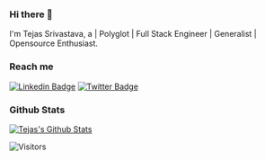 ### Hi there 👋

<!--
**tejassrivastava/tejassrivastava** is a ✨ _special_ ✨ repository because its `README.md` (this file) appears on your GitHub profile.

Here are some ideas to get you started:

- 🔭 I’m currently working on ...
- 🌱 I’m currently learning ...
- 👯 I’m looking to collaborate on ...
- 🤔 I’m looking for help with ...
- 💬 Ask me about ...
- 📫 How to reach me: ...
- 😄 Pronouns: ...
- ⚡ Fun fact: ...
-->

I'm Tejas Srivastava, a | Polyglot | Full Stack Engineer | Generalist | Opensource Enthusiast.


### Reach me

[![Linkedin Badge](https://img.shields.io/badge/LinkedIn-0077B5?style=for-the-badge&logo=linkedin&logoColor=white)](https://www.linkedin.com/in/tejassrivastava)
[![Twitter Badge](https://img.shields.io/badge/Twitter-1DA1F2?style=for-the-badge&logo=twitter&logoColor=white)](https://twitter.com/teju94)



### Github Stats

[![Tejas's Github Stats](https://github-readme-stats.vercel.app/api?username=tejassrivastava&count_private=true&theme=default&show_icons=true)](https://github.com/tejassrivastava)

![Visitors](https://visitor-badge.glitch.me/badge?page_id=tejassrivastava.tejassrivastava)
